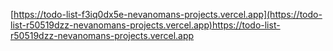 [https://todo-list-f3iq0dx5e-nevanomans-projects.vercel.app](https://todo-list-r50519dzz-nevanomans-projects.vercel.app)https://todo-list-r50519dzz-nevanomans-projects.vercel.app
